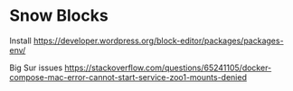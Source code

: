 # Snow Blocks

Install https://developer.wordpress.org/block-editor/packages/packages-env/

Big Sur issues https://stackoverflow.com/questions/65241105/docker-compose-mac-error-cannot-start-service-zoo1-mounts-denied

